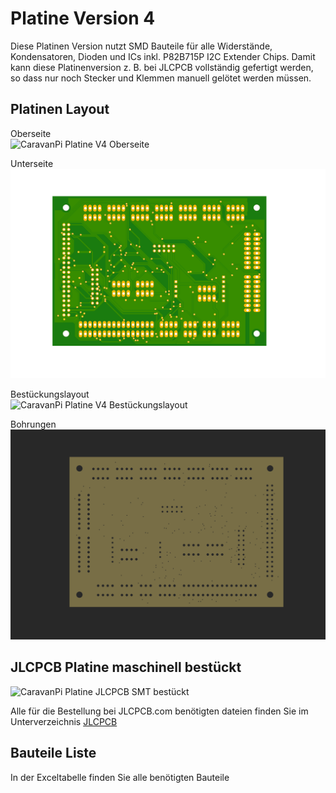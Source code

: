 # Platine Version 4

Diese Platinen Version nutzt SMD Bauteile für alle Widerstände, Kondensatoren, Dioden und ICs inkl. P82B715P I2C Extender Chips. Damit kann diese Platinenversion z. B. bei JLCPCB vollständig gefertigt werden, so dass nur noch Stecker und Klemmen manuell gelötet werden müssen.

## Platinen Layout
Oberseite  
![CaravanPi Platine V4 Oberseite](https://github.com/spitzlbergerj/CaravanPi/raw/master/circuit-board/V4/CaravanPi-Platine-V43-Oberseite.png)  

Unterseite  
![CaravanPi Platine V4 Unterseite](https://github.com/spitzlbergerj/CaravanPi/raw/master/circuit-board/V4/CaravanPi-Platine-V4-Rueckseite.png)  

Bestückungslayout  
![CaravanPi Platine V4 Bestückungslayout](https://github.com/spitzlbergerj/CaravanPi/raw/master/circuit-board/V4/CaravanPi-Platine-V4-Layout.png)  

Bohrungen  
![CaravanPi Platine V4 Bohrungen](https://github.com/spitzlbergerj/CaravanPi/raw/master/circuit-board/V4/CaravanPi-Platine-V4-Bohrungen.png)  


## JLCPCB Platine maschinell bestückt

![CaravanPi Platine JLCPCB SMT bestückt](https://github.com/spitzlbergerj/CaravanPi/raw/master/images/doku/CaravanPi-Platine-V4-JLCPCB1.png)  

Alle für die Bestellung bei JLCPCB.com benötigten dateien finden Sie im Unterverzeichnis [JLCPCB](JLCPCB)

## Bauteile Liste
In der Exceltabelle finden Sie alle benötigten Bauteile


